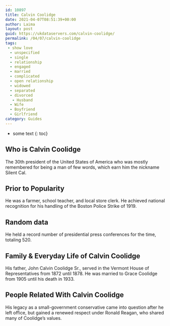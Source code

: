 ```yaml
---
id: 10897
title: Calvin Coolidge
date: 2021-04-07T08:51:39+00:00
author: Laima
layout: post
guid: https://ukdataservers.com/calvin-coolidge/
permalink: /04/07/calvin-coolidge
tags:
 - show love
  - unspecified
  - single
  - relationship
  - engaged
  - married
  - complicated
  - open relationship
  - widowed
  - separated
  - divorced
   - Husband
  - Wife
  - Boyfriend
  - Girlfriend
category: Guides
---
```


* some text
{: toc}


## Who is Calvin Coolidge
                  
                  
                  
The 30th president of the United States of America who was mostly remembered for being a man of few words, which earn him the nickname Silent Cal.
                  
              
            
              
            
                
                
                
## Prior to Popularity
                  
                  
                  
He was a farmer, school teacher, and local store clerk. He achieved national recognition for his handling of the Boston Police Strike of 1919.
                  
              
            
              
            
                
                
                
## Random data
                  
                  
                  
He held a record number of presidential press conferences for the time, totaling 520.
                  
              
            
              
            
                
                
                
## Family & Everyday Life of Calvin Coolidge
                  
                  
                  
His father, John Calvin Coolidge Sr., served in the Vermont House of Representatives from 1872 until 1878. He was married to Grace Coolidge from 1905 until his death in 1933.
                  
              
            
              
            
                
                
                
## People Related With Calvin Coolidge
                  
                  
                  
His legacy as a small-government conservative came into question after he left office, but gained a renewed respect under Ronald Reagan, who shared many of Coolidge&#8217;s values.
                  
              
            
              
            
                
              
            
              
              
            
            
              
            
          
          
          